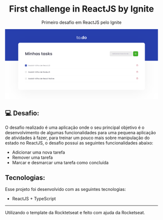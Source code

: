
<h1 align="center"> First challenge in ReactJS by Ignite </h1>
<p align="center"> Primeiro desafio em ReactJS pelo Ignite </p>

<p align="center">
  <img alt="To-Do in ReactJS" title="To-Do in ReactJS" src="./public/todo-reactjs.png"  />
</p>

## 💻 Desafio:

O desafio realizado é uma aplicação onde o seu principal objetivo é o desenvolvimento de algumas funcionalidades para uma pequena aplicação de atividades à fazer, para treinar um pouco mais sobre manipulação do estado no ReactJS, o desafio possui as seguintes funcionalidades abaixo: 

- Adicionar uma nova tarefa
- Remover uma tarefa
- Marcar e desmarcar uma tarefa como concluída

## Tecnologias:

Esse projeto foi desenvolvido com as seguintes tecnologias:

- ReactJS + TypeScript 

---

Utilizando o template da Rocktetseat e feito com ajuda da Rocketseat.
